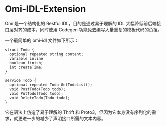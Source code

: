# Omi-IDL-Extension

Omi 是一个结构化的 Restful IDL，目的是通过易于理解的 IDL 大幅降低前后端接口层对齐的成本，同时使用 Codegen 功能免去编写大量重复的模板代码的负担。

一个最简单的 omi-idl 文件如下所示：

```omi
struct Todo {
  optional repeated string content;
  variable inline
  boolean finish;
  int createTime;
}

service Todo {
  optional repeated Todo GetTodoList();
  void PostTodo(Todo todo);
  void PutTodo(Todo todo);
  void DeleteTodo(Todo todo);
}
```

它在语法上仿造了易于理解的 Thrift 和 Proto3，但因为它本身没有序列化的需求，就更进一步的减少了声明接口所需的文本内容。
